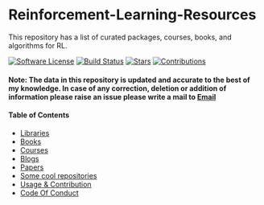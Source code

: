 # Reinforcement-Learning-Resources
This repository has a list of curated packages, courses, books, and algorithms for RL.

[![Software License](https://img.shields.io/badge/license-MIT-brightgreen.svg)](LICENSE)  [![Build Status](https://ci.appveyor.com/api/projects/status/8e784doc5sye7c41?svg=true)](https://ci.appveyor.com/project/addy1997/Reinforcement-Learning-Resources) [![Stars](https://img.shields.io/github/stars/addy1997/Reinforcement-Learning-Resources.svg?style=flat&label=Star&maxAge=86400)](STARS)  [![Contributions](https://img.shields.io/github/commit-activity/m/addy1997/Reinforcement-Learning-Resources.svg?color=%09%2346c018)](https://github.com/addy1997/Reinforcement-Learning-Resources/graphs/commit-activity)

#### Note: The data in this repository is updated and accurate to the best of my knowledge. In case of any correction, deletion  or addition of information please raise an issue please write a mail to [Email](adwaitnaik2@gmail.com)

#### Table of Contents
* [Libraries](#libraries)
* [Books](#books)
* [Courses](#courses)
* [Blogs](#blogs)
* [Papers](#papers)
* [Some cool repositories](#some-cool-repositories)
* [Usage & Contribution](#usage-and-contribution)
* [Code Of Conduct](#code-of-conduct)


